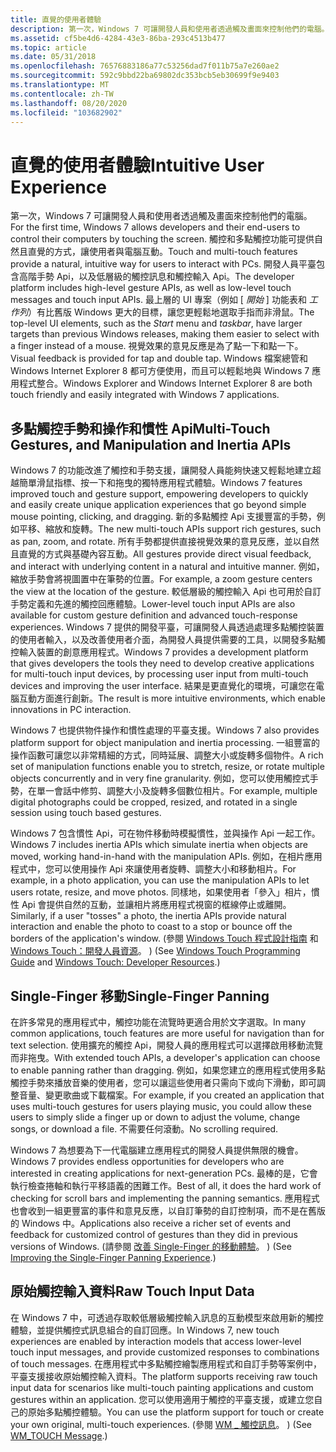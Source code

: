 ```yaml
---
title: 直覺的使用者體驗
description: 第一次，Windows 7 可讓開發人員和使用者透過觸及畫面來控制他們的電腦。
ms.assetid: cf5be4d6-4284-43e3-86ba-293c4513b477
ms.topic: article
ms.date: 05/31/2018
ms.openlocfilehash: 76576883186a77c53256dad7f011b75a7e260ae2
ms.sourcegitcommit: 592c9bbd22ba69802dc353bcb5eb30699f9e9403
ms.translationtype: MT
ms.contentlocale: zh-TW
ms.lasthandoff: 08/20/2020
ms.locfileid: "103682902"
---
```

# <a name="intuitive-user-experience"></a><span data-ttu-id="006bd-103">直覺的使用者體驗</span><span class="sxs-lookup"><span data-stu-id="006bd-103">Intuitive User Experience</span></span>

<span data-ttu-id="006bd-104">第一次，Windows 7 可讓開發人員和使用者透過觸及畫面來控制他們的電腦。</span><span class="sxs-lookup"><span data-stu-id="006bd-104">For the first time, Windows 7 allows developers and their end-users to control their computers by touching the screen.</span></span> <span data-ttu-id="006bd-105">觸控和多點觸控功能可提供自然且直覺的方式，讓使用者與電腦互動。</span><span class="sxs-lookup"><span data-stu-id="006bd-105">Touch and multi-touch features provide a natural, intuitive way for users to interact with PCs.</span></span> <span data-ttu-id="006bd-106">開發人員平臺包含高階手勢 Api，以及低層級的觸控訊息和觸控輸入 Api。</span><span class="sxs-lookup"><span data-stu-id="006bd-106">The developer platform includes high-level gesture APIs, as well as low-level touch messages and touch input APIs.</span></span> <span data-ttu-id="006bd-107">最上層的 UI 專案（例如 [ *開始* ] 功能表和 *工作列*）有比舊版 Windows 更大的目標，讓您更輕鬆地選取手指而非滑鼠。</span><span class="sxs-lookup"><span data-stu-id="006bd-107">The top-level UI elements, such as the *Start* menu and *taskbar*, have larger targets than previous Windows releases, making them easier to select with a finger instead of a mouse.</span></span> <span data-ttu-id="006bd-108">視覺效果的意見反應是為了點一下和點一下。</span><span class="sxs-lookup"><span data-stu-id="006bd-108">Visual feedback is provided for tap and double tap.</span></span> <span data-ttu-id="006bd-109">Windows 檔案總管和 Windows Internet Explorer 8 都可方便使用，而且可以輕鬆地與 Windows 7 應用程式整合。</span><span class="sxs-lookup"><span data-stu-id="006bd-109">Windows Explorer and Windows Internet Explorer 8 are both touch friendly and easily integrated with Windows 7 applications.</span></span>

## <a name="multi-touch-gestures-and-manipulation-and-inertia-apis"></a><span data-ttu-id="006bd-110">多點觸控手勢和操作和慣性 Api</span><span class="sxs-lookup"><span data-stu-id="006bd-110">Multi-Touch Gestures, and Manipulation and Inertia APIs</span></span>

<span data-ttu-id="006bd-111">Windows 7 的功能改進了觸控和手勢支援，讓開發人員能夠快速又輕鬆地建立超越簡單滑鼠指標、按一下和拖曳的獨特應用程式體驗。</span><span class="sxs-lookup"><span data-stu-id="006bd-111">Windows 7 features improved touch and gesture support, empowering developers to quickly and easily create unique application experiences that go beyond simple mouse pointing, clicking, and dragging.</span></span> <span data-ttu-id="006bd-112">新的多點觸控 Api 支援豐富的手勢，例如平移、縮放和旋轉。</span><span class="sxs-lookup"><span data-stu-id="006bd-112">The new multi-touch APIs support rich gestures, such as pan, zoom, and rotate.</span></span> <span data-ttu-id="006bd-113">所有手勢都提供直接視覺效果的意見反應，並以自然且直覺的方式與基礎內容互動。</span><span class="sxs-lookup"><span data-stu-id="006bd-113">All gestures provide direct visual feedback, and interact with underlying content in a natural and intuitive manner.</span></span> <span data-ttu-id="006bd-114">例如，縮放手勢會將視圖置中在筆勢的位置。</span><span class="sxs-lookup"><span data-stu-id="006bd-114">For example, a zoom gesture centers the view at the location of the gesture.</span></span> <span data-ttu-id="006bd-115">較低層級的觸控輸入 Api 也可用於自訂手勢定義和先進的觸控回應體驗。</span><span class="sxs-lookup"><span data-stu-id="006bd-115">Lower-level touch input APIs are also available for custom gesture definition and advanced touch-response experiences.</span></span> <span data-ttu-id="006bd-116">Windows 7 提供的開發平臺，可讓開發人員透過處理多點觸控裝置的使用者輸入，以及改善使用者介面，為開發人員提供需要的工具，以開發多點觸控輸入裝置的創意應用程式。</span><span class="sxs-lookup"><span data-stu-id="006bd-116">Windows 7 provides a development platform that gives developers the tools they need to develop creative applications for multi-touch input devices, by processing user input from multi-touch devices and improving the user interface.</span></span> <span data-ttu-id="006bd-117">結果是更直覺化的環境，可讓您在電腦互動方面進行創新。</span><span class="sxs-lookup"><span data-stu-id="006bd-117">The result is more intuitive environments, which enable innovations in PC interaction.</span></span>

<span data-ttu-id="006bd-118">Windows 7 也提供物件操作和慣性處理的平臺支援。</span><span class="sxs-lookup"><span data-stu-id="006bd-118">Windows 7 also provides platform support for object manipulation and inertia processing.</span></span> <span data-ttu-id="006bd-119">一組豐富的操作函數可讓您以非常精細的方式，同時延展、調整大小或旋轉多個物件。</span><span class="sxs-lookup"><span data-stu-id="006bd-119">A rich set of manipulation functions enable you to stretch, resize, or rotate multiple objects concurrently and in very fine granularity.</span></span> <span data-ttu-id="006bd-120">例如，您可以使用觸控式手勢，在單一會話中修剪、調整大小及旋轉多個數位相片。</span><span class="sxs-lookup"><span data-stu-id="006bd-120">For example, multiple digital photographs could be cropped, resized, and rotated in a single session using touch based gestures.</span></span>

<span data-ttu-id="006bd-121">Windows 7 包含慣性 Api，可在物件移動時模擬慣性，並與操作 Api 一起工作。</span><span class="sxs-lookup"><span data-stu-id="006bd-121">Windows 7 includes inertia APIs which simulate inertia when objects are moved, working hand-in-hand with the manipulation APIs.</span></span> <span data-ttu-id="006bd-122">例如，在相片應用程式中，您可以使用操作 Api 來讓使用者旋轉、調整大小和移動相片。</span><span class="sxs-lookup"><span data-stu-id="006bd-122">For example, in a photo application, you can use the manipulation APIs to let users rotate, resize, and move photos.</span></span> <span data-ttu-id="006bd-123">同樣地，如果使用者「參入」相片，慣性 Api 會提供自然的互動，並讓相片將應用程式視窗的框線停止或離開。</span><span class="sxs-lookup"><span data-stu-id="006bd-123">Similarly, if a user "tosses" a photo, the inertia APIs provide natural interaction and enable the photo to coast to a stop or bounce off the borders of the application's window.</span></span> <span data-ttu-id="006bd-124"> (參閱 [Windows Touch 程式設計指南](../wintouch/programming-guide.md) 和 [Windows Touch：開發人員資源](https://github.com/microsoft/Windows-classic-samples/tree/master/Samples/Win7Samples/Touch)。 ) </span><span class="sxs-lookup"><span data-stu-id="006bd-124">(See [Windows Touch Programming Guide](../wintouch/programming-guide.md) and [Windows Touch: Developer Resources](https://github.com/microsoft/Windows-classic-samples/tree/master/Samples/Win7Samples/Touch).)</span></span>

## <a name="single-finger-panning"></a><span data-ttu-id="006bd-125">Single-Finger 移動</span><span class="sxs-lookup"><span data-stu-id="006bd-125">Single-Finger Panning</span></span>

<span data-ttu-id="006bd-126">在許多常見的應用程式中，觸控功能在流覽時更適合用於文字選取。</span><span class="sxs-lookup"><span data-stu-id="006bd-126">In many common applications, touch features are more useful for navigation than for text selection.</span></span> <span data-ttu-id="006bd-127">使用擴充的觸控 Api，開發人員的應用程式可以選擇啟用移動流覽而非拖曳。</span><span class="sxs-lookup"><span data-stu-id="006bd-127">With extended touch APIs, a developer's application can choose to enable panning rather than dragging.</span></span> <span data-ttu-id="006bd-128">例如，如果您建立的應用程式使用多點觸控手勢來播放音樂的使用者，您可以讓這些使用者只需向下或向下滑動，即可調整音量、變更歌曲或下載檔案。</span><span class="sxs-lookup"><span data-stu-id="006bd-128">For example, if you created an application that uses multi-touch gestures for users playing music, you could allow these users to simply slide a finger up or down to adjust the volume, change songs, or download a file.</span></span> <span data-ttu-id="006bd-129">不需要任何滾動。</span><span class="sxs-lookup"><span data-stu-id="006bd-129">No scrolling required.</span></span>

<span data-ttu-id="006bd-130">Windows 7 為想要為下一代電腦建立應用程式的開發人員提供無限的機會。</span><span class="sxs-lookup"><span data-stu-id="006bd-130">Windows 7 provides endless opportunities for developers who are interested in creating applications for next-generation PCs.</span></span> <span data-ttu-id="006bd-131">最棒的是，它會執行檢查捲軸和執行平移語義的困難工作。</span><span class="sxs-lookup"><span data-stu-id="006bd-131">Best of all, it does the hard work of checking for scroll bars and implementing the panning semantics.</span></span> <span data-ttu-id="006bd-132">應用程式也會收到一組更豐富的事件和意見反應，以自訂筆勢的自訂控制項，而不是在舊版的 Windows 中。</span><span class="sxs-lookup"><span data-stu-id="006bd-132">Applications also receive a richer set of events and feedback for customized control of gestures than they did in previous versions of Windows.</span></span> <span data-ttu-id="006bd-133"> (請參閱 [改善 Single-Finger 的移動體驗](../wintouch/improving-the-single-finger-panning-experience.md)。 ) </span><span class="sxs-lookup"><span data-stu-id="006bd-133">(See [Improving the Single-Finger Panning Experience](../wintouch/improving-the-single-finger-panning-experience.md).)</span></span>

## <a name="raw-touch-input-data"></a><span data-ttu-id="006bd-134">原始觸控輸入資料</span><span class="sxs-lookup"><span data-stu-id="006bd-134">Raw Touch Input Data</span></span>

<span data-ttu-id="006bd-135">在 Windows 7 中，可透過存取較低層級觸控輸入訊息的互動模型來啟用新的觸控體驗，並提供觸控式訊息組合的自訂回應。</span><span class="sxs-lookup"><span data-stu-id="006bd-135">In Windows 7, new touch experiences are enabled by interaction models that access lower-level touch input messages, and provide customized responses to combinations of touch messages.</span></span> <span data-ttu-id="006bd-136">在應用程式中多點觸控繪製應用程式和自訂手勢等案例中，平臺支援接收原始觸控輸入資料。</span><span class="sxs-lookup"><span data-stu-id="006bd-136">The platform supports receiving raw touch input data for scenarios like multi-touch painting applications and custom gestures within an application.</span></span> <span data-ttu-id="006bd-137">您可以使用適用于觸控的平臺支援，或建立您自己的原始多點觸控體驗。</span><span class="sxs-lookup"><span data-stu-id="006bd-137">You can use the platform support for touch or create your own original, multi-touch experiences.</span></span> <span data-ttu-id="006bd-138"> (參閱 [WM \_ 觸控訊息](../wintouch/wm-touchdown.md)。 ) </span><span class="sxs-lookup"><span data-stu-id="006bd-138">(See [WM\_TOUCH Message](../wintouch/wm-touchdown.md).)</span></span>

 

 